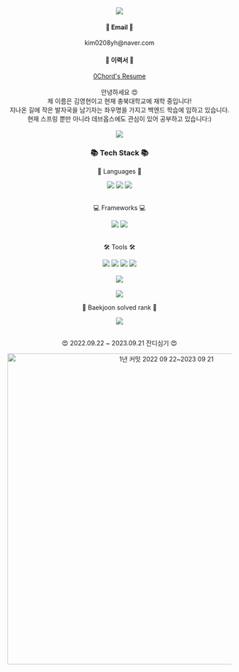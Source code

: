 
<div align=center>
 <img src="https://capsule-render.vercel.app/api?type=waving&color=auto&height=200&section=header&text=0Chord%20Github!&fontSize=90" />
</div>
<div align = center>
<h4>📧 Email 📧 </h4>
kim0208yh@naver.com
<h4>📝 이력서 📝</h4>
<a href="https://0chord.notion.site/0Chord-s-Resume-ced629fee7fb4a3690dd9d6fe6451738?pvs=4">0Chord's Resume</a>
</div>
<br>
<div align = center>
안녕하세요 😍
  <br>
제 이름은 김영현이고 현재 충북대학교에 재학 중입니다!
  <br>
지나온 길에 작은 발자국을 남기자는 좌우명을 가지고 백엔드 학습에 임하고 있습니다.
 <br>
현재 스프링 뿐만 아니라 데브옵스에도 관심이 있어 공부하고 있습니다:)
</div>
<br>
<div align = center>
<a href="https://hits.seeyoufarm.com"><img src="https://hits.seeyoufarm.com/api/count/incr/badge.svg?url=https%3A%2F%2Fgithub.com%2F0Chord&count_bg=%2379C83D&title_bg=%23555555&icon=&icon_color=%23E7E7E7&title=hits&edge_flat=false"/></a>
</div>
<div align = center>
<h3>📚 Tech Stack 📚</h3>
<p>📔 Languages 📔</p>
</div>
<div align =center>
<img src="https://img.shields.io/badge/Java-007396?style=flat&logo=Conda-Forge&logoColor=white" />
<img src="https://img.shields.io/badge/JavaScript-F7DF1E?style=flat&logo=JavaScript&logoColor=white" />
<img src="https://img.shields.io/badge/Python-0769AD?style=flat&logo=Python&logoColor=white"/>
</div>
<br>
<div align = center>
<p>💻 Frameworks 💻</p>
<img src="https://img.shields.io/badge/Spring-6DB33F?style=flat&logo=Spring&logoColor=white" />
<img src="https://img.shields.io/badge/Spring Boot-6DB33F?style=flat&logo=Spring Boot&logoColor=white"/>
 
</div>
<br>
<div align = center>
<p>🛠 Tools 🛠</p>
<img src="https://img.shields.io/badge/NGINX-009639?style=flat&logo=Nginx&logoColor=white"/>
<img src="https://img.shields.io/badge/Docker-2496ED?style=flat&logo=Docker&logoColor=white"/>
<img src="https://img.shields.io/badge/Jenkins-D24939?style=flat&logo=Jenkins&logoColor=white"/>
<img src="https://img.shields.io/badge/MySQL-4479A1?style=flat&logo=MySQL&logoColor=white"/>
 
</div>
<br>
<div align = center>
<img src="https://github-readme-stats.vercel.app/api/top-langs/?username=0Chord&layout=compact"><br><br>
<img src="https://github-readme-stats.vercel.app/api?username=0Chord&show_icons=true">
<br>
<p> 🏅 Baekjoon solved rank 🏅 </p>
<img src="http://mazassumnida.wtf/api/v2/generate_badge?boj=kimchiwarrior">
</div>

<br/>
<div align = center>
 <p> 😍 2022.09.22 ~ 2023.09.21 잔디심기 😍 </p>
<img width="699" alt="1년 커밋 2022 09 22~2023 09 21" src="https://github.com/0Chord/0Chord/assets/114129008/931429c0-1134-4688-9690-5f94cd810ebf">
</div>
